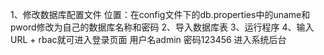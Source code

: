 1、修改数据库配置文件
	位置：在config文件下的db.properties中的uname和pword修改为自己的数据库名称和密码
2、导入数据库表
3、运行程序
4、输入URL + rbac就可进入登录页面
	用户名admin	密码123456
	进入系统后台